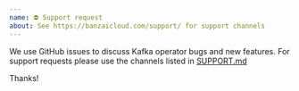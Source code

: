 ```yaml
---
name: ⛔ Support request
about: See https://banzaicloud.com/support/ for support channels
---
```


We use GitHub issues to discuss Kafka operator bugs and new features.
For support requests please use the channels listed in [SUPPORT.md](https://github.com/banzaicloud/kafka-operator/blob/master/.github/SUPPORT.md)

Thanks!
